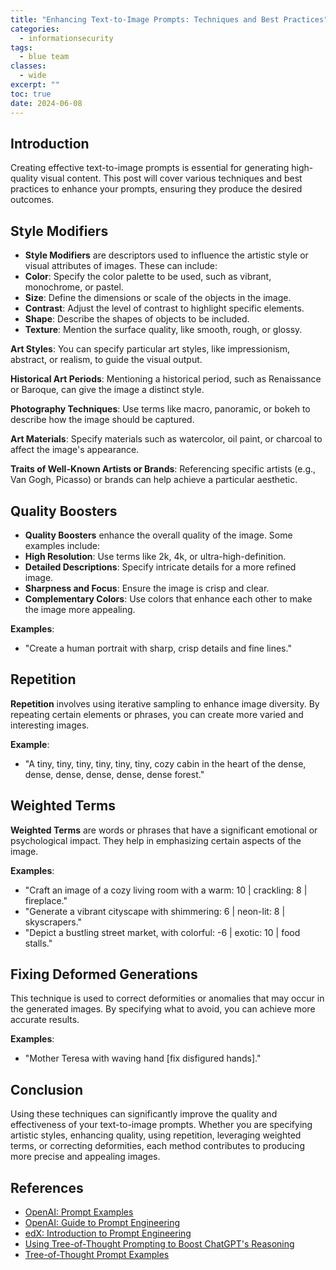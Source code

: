 ```yaml
---
title: "Enhancing Text-to-Image Prompts: Techniques and Best Practices"
categories: 
  - informationsecurity
tags:
  - blue team
classes: 
  - wide
excerpt: ""
toc: true
date: 2024-06-08
---
```


## Introduction

Creating effective text-to-image prompts is essential for generating high-quality visual content. This post will cover various techniques and best practices to enhance your prompts, ensuring they produce the desired outcomes.

## Style Modifiers

- **Style Modifiers** are descriptors used to influence the artistic style or visual attributes of images. These can include:
- **Color**: Specify the color palette to be used, such as vibrant, monochrome, or pastel.
- **Size**: Define the dimensions or scale of the objects in the image.
- **Contrast**: Adjust the level of contrast to highlight specific elements.
- **Shape**: Describe the shapes of objects to be included.
- **Texture**: Mention the surface quality, like smooth, rough, or glossy.

**Art Styles**: You can specify particular art styles, like impressionism, abstract, or realism, to guide the visual output.

**Historical Art Periods**: Mentioning a historical period, such as Renaissance or Baroque, can give the image a distinct style.

**Photography Techniques**: Use terms like macro, panoramic, or bokeh to describe how the image should be captured.

**Art Materials**: Specify materials such as watercolor, oil paint, or charcoal to affect the image's appearance.

**Traits of Well-Known Artists or Brands**: Referencing specific artists (e.g., Van Gogh, Picasso) or brands can help achieve a particular aesthetic.

## Quality Boosters

- **Quality Boosters** enhance the overall quality of the image. Some examples include:
- **High Resolution**: Use terms like 2k, 4k, or ultra-high-definition.
- **Detailed Descriptions**: Specify intricate details for a more refined image.
- **Sharpness and Focus**: Ensure the image is crisp and clear.
- **Complementary Colors**: Use colors that enhance each other to make the image more appealing.

**Examples**:

- "Create a human portrait with sharp, crisp details and fine lines."

## Repetition
**Repetition** involves using iterative sampling to enhance image diversity. By repeating certain elements or phrases, you can create more varied and interesting images.

**Example**:

- "A tiny, tiny, tiny, tiny, tiny, tiny, cozy cabin in the heart of the dense, dense, dense, dense, dense, dense forest."

## Weighted Terms

**Weighted Terms** are words or phrases that have a significant emotional or psychological impact. They help in emphasizing certain aspects of the image.

**Examples**:

- "Craft an image of a cozy living room with a warm: 10 | crackling: 8 | fireplace."
- "Generate a vibrant cityscape with shimmering: 6 | neon-lit: 8 | skyscrapers."
- "Depict a bustling street market, with colorful: -6 | exotic: 10 | food stalls."

## Fixing Deformed Generations

This technique is used to correct deformities or anomalies that may occur in the generated images. By specifying what to avoid, you can achieve more accurate results.

**Examples**:

- "Mother Teresa with waving hand [fix disfigured hands]."

## Conclusion

Using these techniques can significantly improve the quality and effectiveness of your text-to-image prompts. Whether you are specifying artistic styles, enhancing quality, using repetition, leveraging weighted terms, or correcting deformities, each method contributes to producing more precise and appealing images.

## References
- [OpenAI: Prompt Examples](https://platform.openai.com/examples)
- [OpenAI: Guide to Prompt Engineering](https://platform.openai.com/docs/guides/prompt-engineering)
- [edX: Introduction to Prompt Engineering](https://learning.edx.org/course/course-v1:IBM+AI0131EN+3T2023)
- [Using Tree-of-Thought Prompting to Boost ChatGPT's Reasoning](https://github.com/dave1010/tree-of-thought-prompting/tree/main)
- [Tree-of-Thought Prompt Examples](https://github.com/dave1010/tree-of-thought-prompting/blob/main/tree-of-thought-prompts.txt)